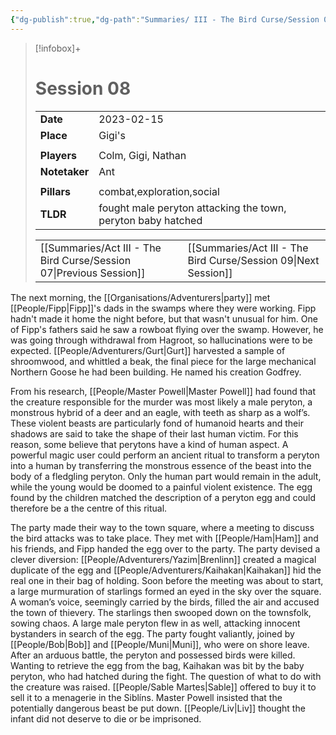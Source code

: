 ```yaml
---
{"dg-publish":true,"dg-path":"Summaries/ III - The Bird Curse/Session 08.md","dg-permalink":"summaries/08","permalink":"/summaries/08/","tags":["session"]}
---
```


> [!infobox]+
> # Session 08
> 
> | | |
> | --- | --- |
> | **Date** | 2023-02-15 |
> | **Place** | Gigi's |
> | | | 
> | **Players** | Colm, Gigi, Nathan |
> | **Notetaker** | Ant |
> | | | 
> | **Pillars** | combat,exploration,social | 
> | **TLDR** | fought male peryton attacking the town, peryton baby hatched |
> 
> | | |
> | --- | --- |
> | [[Summaries/Act III - The Bird Curse/Session 07\|Previous Session]] | [[Summaries/Act III - The Bird Curse/Session 09\|Next Session]] |



The next morning, the [[Organisations/Adventurers\|party]] met [[People/Fipp\|Fipp]]'s dads in the swamps where they were working. Fipp hadn't made it home the night before, but that wasn't unusual for him. One of Fipp's fathers said he saw a rowboat flying over the swamp. However, he was going through withdrawal from Hagroot, so hallucinations were to be expected. [[People/Adventurers/Gurt\|Gurt]] harvested a sample of shroomwood, and whittled a beak, the final piece for the large mechanical Northern Goose he had been building. He named his creation Godfrey. 

From his research, [[People/Master Powell\|Master Powell]] had found that the creature responsible for the murder was most likely a male peryton, a monstrous hybrid of a deer and an eagle, with teeth as sharp as a wolf’s. These violent beasts are particularly fond of humanoid hearts and their shadows are said to take the shape of their last human victim. For this reason, some believe that perytons have a kind of human aspect. A powerful magic user could perform an ancient ritual to transform a peryton into a human by transferring the monstrous essence of the beast into the body of a fledgling peryton. Only the human part would remain in the adult, while the young would be doomed to a painful violent existence. The egg found by the children matched the description of a peryton egg and could therefore be a the centre of this ritual. 

The party made their way to the town square, where a meeting to discuss the bird attacks was to take place. They met with [[People/Ham\|Ham]] and his friends, and Fipp handed the egg over to the party. The party devised a clever diversion: [[People/Adventurers/Yazim\|Brenlinn]] created a magical duplicate of the egg and [[People/Adventurers/Kaihakan\|Kaihakan]] hid the real one in their bag of holding. Soon before the meeting was about to start, a large murmuration of starlings formed an eyed in the sky over the square. A woman’s voice, seemingly carried by the birds, filled the air and accused the town of thievery. The starlings then swooped down on the townsfolk, sowing chaos. A large male peryton flew in as well, attacking innocent bystanders in search of the egg. The party fought valiantly, joined by [[People/Bob\|Bob]] and [[People/Muni\|Muni]], who were on shore leave. After an arduous battle, the peryton and possessed birds were killed. Wanting to retrieve the egg from the bag, Kaihakan was bit by the baby peryton, who had hatched during the fight. The question of what to do with the creature was raised. [[People/Sable Martes\|Sable]] offered to buy it to sell it to a menagerie in the Siblíns. Master Powell insisted that the potentially dangerous beast be put down. [[People/Liv\|Liv]] thought the infant did not deserve to die or be imprisoned.